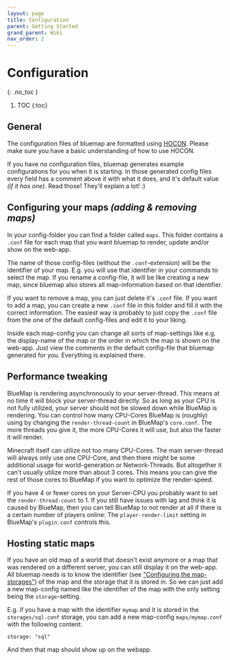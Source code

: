 ```yaml
---
layout: page
title: Configuration
parent: Getting Started
grand_parent: Wiki
nav_order: 2
---
```


# Configuration
{: .no_toc }

1. TOC
{:toc}

## General
The configuration files of bluemap are formatted using [HOCON](https://github.com/lightbend/config/blob/master/HOCON.md). 
Please make sure you have a basic understanding of how to use HOCON.

If you have no configuration files, bluemap generates example configurations for you when it is starting.
In those generated config files every field has a comment above it with what it does, and it's default value 
*(if it has one)*. Read those! They'll explain a lot! :)

## Configuring your maps *(adding & removing maps)*
In your config-folder you can find a folder called `maps`. This folder contains a `.conf` file for each map that you want
bluemap to render, update and/or show on the web-app.

The name of those config-files (without the `.conf`-extension) will be the identifier of your map. E.g. you will use that
identifier in your commands to select the map. If you rename a config-file, it will be like creating a new map, since bluemap
also stores all map-information based on that identifier.

If you want to remove a map, you can just delete it's `.conf` file.
If you want to add a map, you can create a new `.conf` file in this folder and fill it with the correct information.
The easiest way is probably to just copy the `.conf` file from the one of the default config-files and edit it to your liking.

Inside each map-config you can change all sorts of map-settings like e.g. the display-name of the map or the order in which the map
is shown on the web-app. Just view the comments in the default config-file that bluemap generated for you.
Everything is explained there.

## Performance tweaking
BlueMap is rendering asynchronously to your server-thread. This means at no time it will block your server-thread directly.
So as long as your CPU is not fully utilized, your server should not be slowed down while BlueMap is rendering.
You can control how many CPU-Cores BlueMap is (roughly) using by changing the `render-thread-count` in BlueMap's `core.conf`.
The more threads you give it, the more CPU-Cores it will use, but also the faster it will render. 

Minecraft itself can utilize not too many CPU-Cores. The main server-thread will always only use one CPU-Core, and then there might be
some additional usage for world-generation or Network-Threads. But altogether it can't usually utilize more than about 3 cores.
This means you can give the rest of those cores to BlueMap if you want to optimize the render-speed.

If you have 4 or fewer cores on your Server-CPU you probably want to set the `render-thread-count` to 1. 
If you still have issues with lag and think it is caused by BlueMap, then you can tell BlueMap to not render at all if 
there is a certain number of players online: 
The `player-render-limit` setting in BlueMap's `plugin.conf` controls this.

## Hosting static maps
If you have an old map of a world that doesn't exist anymore or a map that was rendered on a different server, you can still display it
on the web-app. All bluemap needs is to know the identifier 
(see ["Configuring the map-storages"](#configuring-the-map-storages-store-maps-in-a-database-or-a-different-directory)) 
of the map and the storage that it is stored in.
So we can just add a new map-config named like the identifier of the map with the only setting being the `storage`-setting.

E.g. if you have a map with the identifier `mymap` and it is stored in the `storages/sql.conf` storage, you can add a new map-config
`maps/mymap.conf` with the following content:
```hocon
storage: "sql"
```
And then that map should show up on the webapp.
